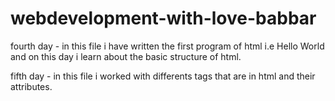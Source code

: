 # webdevelopment-with-love-babbar
fourth day - in this file i have written the first program of html i.e Hello World and on this day i learn about the basic structure of html.

fifth day - in this file i worked with differents tags that are in html and their attributes.
